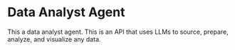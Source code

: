 # Data Analyst Agent
This a data analyst agent. This is an API that uses LLMs to source, prepare, analyze, and visualize any data.

